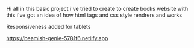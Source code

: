 Hi all in this basic project i've tried to create to create  books website with this i've got an idea of how html tags and css style rendrers and works


Responsiveness added for tablets

https://beamish-genie-5781f6.netlify.app
